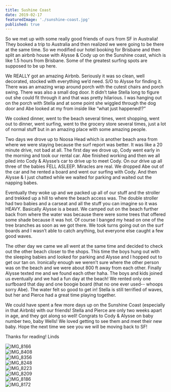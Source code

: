 ```yaml
---
title: Sushine Coast
date: 2019-02-17
featuredImage: './sunshine-coast.jpg'
published: true
---
```


So we met up with some really good friends of ours from SF in Australia! They booked a trip to Australia and then realized we were going to be there at the same time. So we modified our hotel booking for Brisbane and then split an airbnb house with Alysse & Cody up on the Sunshine coast, which is like 1.5 hours from Brisbane. Some of the greatest surfing spots are supposed to be up here. 

We REALLY got an amazing Airbnb. Seriously it was so clean, well decorated, stocked with everything we’d need. S/O to Alysse for finding it. There was an amazing wrap around porch with the cutest chairs and porch swing. There was also a small dog door. It didn’t take Stella long to figure out she could fit through it and that was pretty hilarious. I was hanging out on the porch with Stella and at some point she wiggled through the dog door and Abe looked at my from inside like “what just happened!?” 

We cooked dinner, went to the beach several times, went shopping, went out to dinner, went surfing, went to the grocery store several times, just a lot of normal stuff but in an amazing place with some amazing people. 

Two days we drove up to Noosa Head which is another beach area from where we were staying because the surf report was better. It was like a 20 minute drive, not bad at all. The first day we drove up, Cody went early in the morning and took our rental car. Abe finished working and then we all piled into Cody & Alysse’s car to drive up to meet Cody. On our drive up all three of the babies FELL ASLEEP. Miracles are real. We dropped Abe out of the car and he rented a board and went our surfing with Cody. And then Alysse & I just chatted while we waited for parking and waited out the napping babes. 

Eventually they woke up and we packed up all of our stuff and the stroller and trekked up a hill to where the beach access was. The double stroller had two babies and a carseat and all the stuff you can imagine so it was HEAVY. Basically Alysse is a beast. We camped out on the beach further back from where the water was because there were some trees that offered some shade because it was hot. Of course I banged my head on one of the tree branches as soon as we got there. We took turns going out on the surf boards and I wasn’t able to catch anything, but everyone else caught a few good waves. 

The other day we came we all went at the same time and decided to check out the other beach closer to the shops. This time the boys hung out with the sleeping babies and looked for parking and Alysse and I hopped out to get our tan on. Ironically enough we weren’t sure where the other person was on the beach and we were about 800 ft away from each other. Finally Alysse texted me and we found each other haha. The boys and kids joined us eventually and we had a fun day at the beach! We rented only one surfboard that day and one boogie board (that no one ever used-- whoops sorry Abe). The water felt so good to get in! Stella is still terrified of waves, but her and Pierce had a great time playing together. 

We could have spent a few more days up on the Sunshine Coast (especially in that Airbnb) with our friends! Stella and Pierce are only two weeks apart in age, and they got along so well! Congrats to Cody & Alysse on baby number two, baby Wells! We loved getting to see them and meet their new baby. Hope the next time we see you we will be moving back to SF!

Thanks for reading!
Linds


![IMG_8166](/IMG_8166.JPG)
<br />
![IMG_8408](/IMG_8408.JPG)
<br />
![IMG_8356](/IMG_8356.JPG)
<br />
![IMG_8248](/IMG_8248.JPG)
<br />
![IMG_8223](/IMG_8223.JPG)
<br />
![IMG_8209](/IMG_8209.JPG)
<br />
![IMG_8186](/IMG_8186.JPG)
<br />
![IMG_8172](/IMG_8172.JPG)
<br />